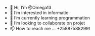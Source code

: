 - 👋 Hi, I’m @Omega13
- 👀 I’m interested in informatic
- 🌱 I’m currently learning programmation
- 💞️ I’m looking to collaborate on projet
- 📫 How to reach me ...
+258875882991 
<!---
ntwari2007/ntwari2007 is a ✨ special ✨ repository because its `README.md` (this file) appears on your GitHub profile.
You can click the Preview link to take a look at your changes.
--->
